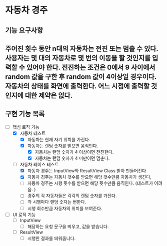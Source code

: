 # 자동차 경주

## 기능 요구사항
주어진 횟수 동안 n대의 자동차는 전진 또는 멈출 수 있다.
사용자는 몇 대의 자동차로 몇 번의 이동을 할 것인지를 입력할 수 있어야 한다.
전진하는 조건은 0에서 9 사이에서 random 값을 구한 후 random 값이 4이상일 경우이다.
자동차의 상태를 화면에 출력한다. 어느 시점에 출력할 것인지에 대한 제약은 없다.
---

## 구현 기능 목록

- [ ] 핵심 로직 기능
  - [x] 자동차 테스트
    - [x] 자동차는 현재 자기 위치를 가진다.
    - [x] 자동차는 랜덤 숫자를 받으면 움직인다.
      - [x] 자동차는 랜덤 숫자가 4 이상이면 전진한다.
      - [x] 자동차는 랜덤 숫자가 4 미만이면 멈춘다.
  - [ ] 자동차 레이스 테스트
    - [x] 자동차 경주는 InputView와 ResultView Class 받아 만들어진다
    - [x] 자동차 경주는 자동차 갯수를 받으면 해당 갯수만큼 자동차가 생긴다,
    - [ ] 자동차 경주는 시행 횟수를 받으면 해당 횟수만큼 움직인다. (테스트가 어려움. )
    - [ ] 경주의 각 자동차들은 각각의 랜덤 숫자를 가진다.
    - [ ] 각 시행마다 랜덤 숫자는 변한다.
    - [ ] 시행 회수만큼 자동차의 위치를 보여준다.
- [ ] UI 로직 기능
  - [ ] InputView
    - [ ] 해당하는 요청 문구을 띄우고, 값을 받습니다.
  - [ ] ResultView
    - [ ] 시행한 결과를 띄워줍니다.